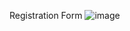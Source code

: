 Registration Form
![image](https://github.com/user-attachments/assets/e4d9aea3-aaaf-4b35-8c14-e6b1895a7525)
